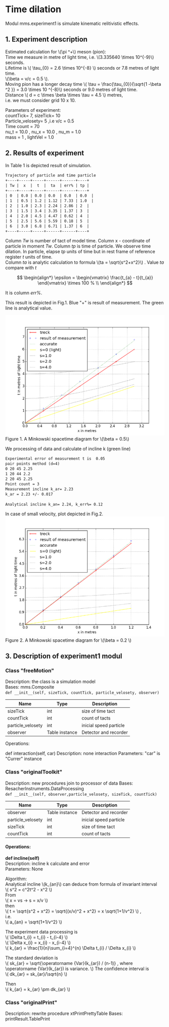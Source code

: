 # Time dilation
Modul mms.experiment1 is simulate kinematic relitivistic effects.
  
## 1. Experiment description  
Estimated calculation for \\(\pi ^+\\) meson (pion):  
 Time we measure in metre of light time, i.e. \\(3.335640 \times 10^{-9}\\) seconds.  
 Lifetime is \\( \tau_{0} =  2.6 \times 10^{-8} \\) seconds or  7.8  metres of light time.     
 \\(\beta = v/c = 0.5  \\).  
 Moving pion has a longer decay time \\( \tau =  \frac{\tau_{0}}{\sqrt{1 -\beta ^2 }}  = 3.0 \times 10 ^{-8}\\)  seconds or  9.0  metres of light time.  
 Distance \\( d =  c \times \beta \times \tau  = 4.5 \\) metres,  
 i.e. we must consider grid 10 x 10.
  
Parameters of experiment:  
countTick= 7, sizeTick= 10  
Particle_velosety= 5 ,i.e v/c = 0.5  
Time count = 70  
nu_t = 10.0 , nu_x = 10.0 , nu_m = 1.0  
mass = 1 , lightVel = 1.0  
  
  
## 2. Results of experiment
In Table 1 is depicted result of simulation.  
  
```
Trajectory of particle and time particle
+----+-----+-----+------+------+----+
| Tw |  x  |  t  |  ta  | err% | tp |
+----+-----+-----+------+------+----+
| 0  | 0.0 | 0.0 | 0.0  | 0.0  | 0.0  |
| 1  | 0.5 | 1.2 | 1.12 | 7.33 | 1.0  |
| 2  | 1.0 | 2.3 | 2.24 | 2.86 | 2  |
| 3  | 1.5 | 3.4 | 3.35 | 1.37 | 3  |
| 4  | 2.0 | 4.5 | 4.47 | 0.62 | 4  |
| 5  | 2.5 | 5.6 | 5.59 | 0.18 | 5  |
| 6  | 3.0 | 6.8 | 6.71 | 1.37 | 6  |
+----+-----+-----+------+------+----+
```
  
Column *Tw* is number of tact of model time.  Column x - coordinate of particle in moment *Tw*. Column *tp* is time of particle.  We observe time dilation. In particle, elapse *tp* units of time but in rest frame of reference register *t* units of time.  
Column *ta* is analytic calculation to formula \\(ta = \sqrt{s^2+x^2}\\) . 
Value *ta* compare with *t*  
  
$$
\begin{align*} 
\epsilon =  \begin{vmatrix} \frac{t_{a} - t}{t_{a}} \end{vmatrix} \times 100 % \\
\end{align*}  
$$  
  
It is column *err%*.  
  
This result is depicted in Fig.1. Blue "+" is result of measurement. The green line is analytical value.   


![Fig1](Fig3-1-1.png)  
Figure 1. A Minkowski spacetime diagram for \\(\beta  =  0.5\\)    

We processing of data and calculate of incline k (green line)  
  
```
Experimental error of measurement t is  0.05
pair points method (d=4)
0 20 45 2.25
1 20 44 2.2
2 20 45 2.25
Point count = 3
Measurement incline k_ar= 2.23 
k_ar = 2.23 +/- 0.017

Analytical incline k_an= 2.24, k_err%= 0.12  

```  

In case of small velocity, plot depicted in Fig.2.
![Fig2](Fig3-1-2.png)  
Figure 2. A Minkowski spacetime diagram for \\(\beta =  0.2 \\)    
  
  
## 3. Description of experiment1 modul
  
### Class "freeMotion"  

Description: the class is a simulation model  
Bases: mms.Composite   
`def __init__(self, sizeTick, countTick, particle_velosety, observer)`  
  
Name | Type | Description  
---- | ---- | ----------- 
sizeTick | int | size of time tact
countTick | int | count of tacts
particle_velosety | int | inicial speed particle
observer | Table instance | Detector and recorder


Operations:

def interaction(self, car)
Description: none interaction
Parameters: "car" is "Currer" instance  

### Class "originalToolkit"

Description: new procedures join to processor of data
Bases: ResacherInstruments.DataProcessing  
`def __init__(self, observer,particle_velosety, sizeTick, countTick)`  
  
Name | Type | Description  
---- | ---- | ----------- 
observer | Table instance | Detector and recorder
particle_velosety | int | inicial speed particle
sizeTick | int | size of time tact
countTick | int | count of tacts
  
#### Operations:      
**def incline(self)**  
Description: incline k calculate and error  
Parameters: None  
  
Algorithm:  
Analytical incline \\(k_{an}\\) can deduce from formula of invariant interval  
\\( s^2 = c^2t^2 - x^2  \\)  
From  
\\( x = vs -> s = x/v \\)  
then  
\\( t = \sqrt{s^2 + x^2} = \sqrt{(x/v)^2 + x^2} = x \sqrt{1+1/v^2} \\) ,  
i.e.  
\\( a_{an} = \sqrt{1+1/v^2} \\)  
  
The experiment data processing is  
\\( \Delta t_{i} = t_{i} - t_{i-4}  \\)  
\\( \Delta x_{i} = x_{i} - x_{i-4}  \\)  
\\( k_{ar} = \frac{1}{n}\sum_{i=4}^{n} \Delta t_{i} / \Delta x_{i} \\)  
  
The standard deviation is  
\\( sk_{ar} = \sqrt{\operatorname {Var}(k_{ar}) / (n-1)} , where \operatorname {Var}(k_{ar})  is  variance. \\)
The confidence interval is  
\\( dk_{ar} = sk_{ar}/\sqrt{n} \\)  
  
Then  
\\( k_{ar} = k_{ar} \pm dk_{ar} \\)  

### Class "originalPrint"
Description: rewrite procedure xtPrintPrettyTable
Bases: printResult.TablePrint
